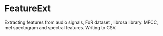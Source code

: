 # FeatureExt
Extracting features from audio signals, FoR dataset , librosa library. MFCC, mel spectogram and spectral features. Writing to CSV.
